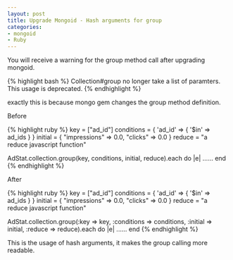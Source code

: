 ```yaml
---
layout: post
title: Upgrade Mongoid - Hash arguments for group
categories:
- mongoid
- Ruby
---
```

You will receive a warning for the group method call after upgrading mongoid.

{% highlight bash %}
Collection#group no longer take a list of paramters. This usage is deprecated.
{% endhighlight %}

exactly this is because mongo gem changes the group method definition.

Before

{% highlight ruby %}
key = ["ad_id"]
conditions = { 'ad_id' => { '$in' => ad_ids } }
initial = { "impressions" => 0.0, "clicks" => 0.0 }
reduce = "a reduce javascript function"

AdStat.collection.group(key, conditions, initial, reduce).each do |e|
  ......
end
{% endhighlight %}

After

{% highlight ruby %}
key = ["ad_id"]
conditions = { 'ad_id' => { '$in' => ad_ids } }
initial = { "impressions" => 0.0, "clicks" => 0.0 }
reduce = "a reduce javascript function"

AdStat.collection.group(:key => key, :conditions => conditions, :initial => initial, :reduce => reduce).each do |e|
  ......
end
{% endhighlight %}

This is the usage of hash arguments, it makes the group calling more readable.
